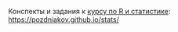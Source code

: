 Конспекты и задания к [курсу по R и статистике](https://agency.blastim.ru/stat): 
https://pozdniakov.github.io/stats/
